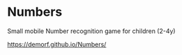 # Numbers  
Small mobile Number recognition game for children (2-4y)

https://demorf.github.io/Numbers/
